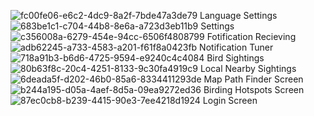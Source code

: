 ![fc00fe06-e6c2-4dc9-8a2f-7bde47a3de79](https://github.com/user-attachments/assets/1b6406ab-4109-4c7d-bf0a-a067ba36281f) Language Settings
![683be1c1-c704-44b8-8e6a-a723d3eb11b9](https://github.com/user-attachments/assets/5f40313f-dee3-43fc-81e9-4c86a9ae9293) Settings 
![c356008a-6279-454e-94cc-6506f4808799](https://github.com/user-attachments/assets/c220b1a0-f053-4a00-99c0-16600051068e) Fotification Recieving
![adb62245-a733-4583-a201-f61f8a0423fb](https://github.com/user-attachments/assets/d745043a-0d12-4927-865f-ea5f9a800f11) Notification Tuner
![718a91b3-b6d6-4725-9594-e9240c4c4084](https://github.com/user-attachments/assets/d979a074-8b24-4212-9853-2f2904590699) Bird Sightings
![80b63f8c-20c4-4251-8133-9c30fa4919c9](https://github.com/user-attachments/assets/2e97ea87-97ac-436f-8f97-8b61cc53459c) Local Nearby Sightings
![6deada5f-d202-46b0-85a6-8334411293de](https://github.com/user-attachments/assets/11018f7b-ad8c-4552-a0e8-3d0aff039c75) Map Path Finder Screen
![b244a195-d05a-4aef-8d5a-09ea9272ed36](https://github.com/user-attachments/assets/49fa8f3e-91ac-44fb-9924-3a261df8683e) Birding Hotspots Screen
![87ec0cb8-b239-4415-90e3-7ee4218d1924](https://github.com/user-attachments/assets/ec1a46a4-1968-4f95-9094-7e0070d4e21e) Login Screen
